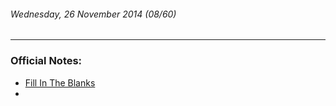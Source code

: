 ###### Wednesday, 26 November 2014 (08/60)
---
### Official Notes:
- [Fill In The Blanks](https://github.com/paul-howard-ga/00-class-notes/tree/master/week_02_advanced_js/day_03_fill_in_the_blanks/dawn_functions)
- []()

